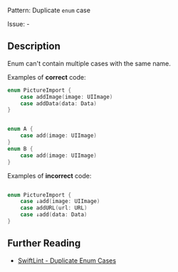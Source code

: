 Pattern: Duplicate `enum` case

Issue: -

## Description

Enum can't contain multiple cases with the same name.

Examples of **correct** code:

```swift
enum PictureImport {
    case addImage(image: UIImage)
    case addData(data: Data)
}


enum A {
    case add(image: UIImage)
}
enum B {
    case add(image: UIImage)
}

```
Examples of **incorrect** code:
```swift

enum PictureImport {
    case ↓add(image: UIImage)
    case addURL(url: URL)
    case ↓add(data: Data)
}

```

## Further Reading

* [SwiftLint - Duplicate Enum Cases](https://realm.github.io/SwiftLint/duplicate_enum_cases.html)